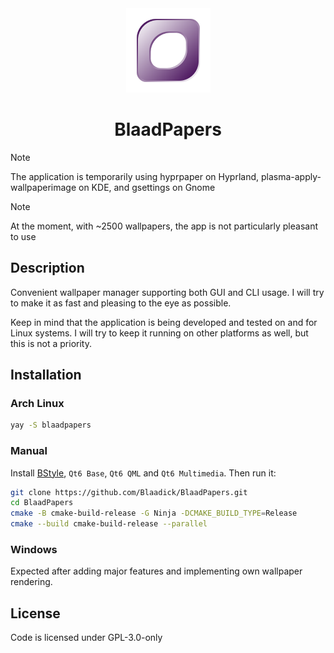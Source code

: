 <div align="center">
    <img src="resource/blaadpapers.svg" alt="BlaadPapersLogo" width="135"/>
    <h1>BlaadPapers</h1>
</div>

> [!NOTE]
> The application is temporarily using hyprpaper on Hyprland, plasma-apply-wallpaperimage on KDE, and gsettings on Gnome

> [!NOTE]
> At the moment, with ~2500 wallpapers, the app is not particularly pleasant to use

## Description
Convenient wallpaper manager supporting both GUI and CLI usage. I will try to make it as fast and pleasing to the eye as possible.

Keep in mind that the application is being developed and tested on and for Linux systems. I will try to keep it running on other platforms as well, but this is not a priority.

## Installation
### Arch Linux
```bash
yay -S blaadpapers
```

### Manual
Install [BStyle](https://github.com/Blaadick/BStyle), `Qt6 Base`, `Qt6 QML` and `Qt6 Multimedia`. Then run it:

```bash
git clone https://github.com/Blaadick/BlaadPapers.git
cd BlaadPapers
cmake -B cmake-build-release -G Ninja -DCMAKE_BUILD_TYPE=Release
cmake --build cmake-build-release --parallel
```

### Windows
Expected after adding major features and implementing own wallpaper rendering.

## License
Code is licensed under GPL-3.0-only
